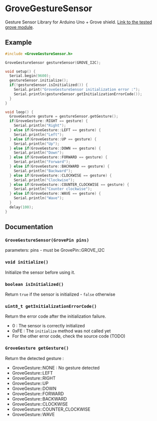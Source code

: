 # GroveGestureSensor
Gesture Sensor Library for Arduino Uno + Grove shield.
[Link to the tested grove module](http://wiki.seeed.cc/Grove-Gesture_v1.0/).

## Example 

```c++
#include <GroveGestureSensor.h>

GroveGestureSensor gestureSensor(GROVE_I2C);

void setup() {
  Serial.begin(9600);
  gestureSensor.initialize();
  if(!gestureSensor.isInitialized()) {
    Serial.print("GroveGestureSensor initialization error :");
    Serial.println(gestureSensor.getInitializationErrorCode());
  }
}

void loop() {
  GroveGesture gesture = gestureSensor.getGesture();
  if(GroveGesture::RIGHT == gesture) {
    Serial.println("Right");
  } else if(GroveGesture::LEFT == gesture) {
    Serial.println("Left");
  } else if(GroveGesture::UP == gesture) {
    Serial.println("Up");
  } else if(GroveGesture::DOWN == gesture) {
    Serial.println("Down");
  } else if(GroveGesture::FORWARD == gesture) {
    Serial.println("Forward");
  } else if(GroveGesture::BACKWARD == gesture) {
    Serial.println("Backward");
  } else if(GroveGesture::CLOCKWISE == gesture) {
    Serial.println("Clockwise");
  } else if(GroveGesture::COUNTER_CLOCKWISE == gesture) {
    Serial.println("Counter clockwise");
  } else if(GroveGesture::WAVE == gesture) {
    Serial.println("Wave");
  }
  delay(100);
}
```

## Documentation
### `GroveGestureSensor(GrovePin pins)`
parameters: pins - must be GrovePin::GROVE_I2C

### `void initialize()`
Initialize the sensor before using it.

### `boolean isInitialized()`
Return `true` if the sensor is initialized - `false` otherwise

### `uint8_t getInitializationErrorCode()`
Return the error code after the initialization failure.
- 0 : The sensor is correctly initialized
- 0xFE : The `initialize` method was not called yet
- For the other error code, check the source code (TODO)

### `GroveGesture getGesture()`
Return the detected gesture :
- GroveGesture::NONE : No gesture detected
- GroveGesture::LEFT
- GroveGesture::RIGHT
- GroveGesture::UP
- GroveGesture::DOWN
- GroveGesture::FORWARD
- GroveGesture::BACKWARD
- GroveGesture::CLOCKWISE
- GroveGesture::COUNTER_CLOCKWISE
- GroveGesture::WAVE
